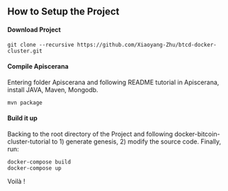 
## How to Setup the Project

#### Download Project

	git clone --recursive https://github.com/Xiaoyang-Zhu/btcd-docker-cluster.git

#### Compile Apiscerana

Entering folder Apiscerana and following README tutorial in Apiscerana, install JAVA, Maven, Mongodb.

	mvn package

#### Build it up

Backing to the root directory of the Project and following docker-bitcoin-cluster-tutorial to 1) generate genesis, 2) modify the source code. Finally, run:

	docker-compose build
	docker-compose up

Voilà !
